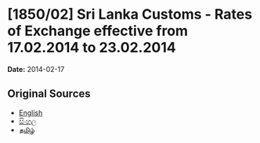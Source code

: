 # [1850/02] Sri Lanka Customs - Rates of Exchange effective from 17.02.2014 to 23.02.2014

**Date:** 2014-02-17

## Original Sources

- [English](https://documents.gov.lk/view/extra-gazettes/2014/2/1850-02_E.pdf)
- [සිංහල](https://documents.gov.lk/view/extra-gazettes/2014/2/1850-02_S.pdf)
- [தமிழ்](https://documents.gov.lk/view/extra-gazettes/2014/2/1850-02_T.pdf)

